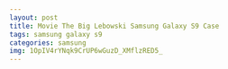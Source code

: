```yaml
---
layout: post
title: Movie The Big Lebowski Samsung Galaxy S9 Case
tags: samsung galaxy s9
categories: samsung
img: 1OpIV4rYNqk9CrUP6wGuzD_XMflzRED5_
---
```

